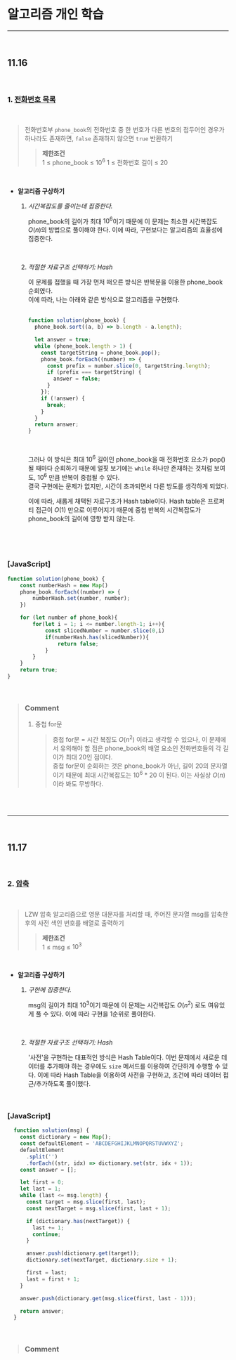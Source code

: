 # 알고리즘 개인 학습

---

<br>

## 11.16

<br>

### 1. [**전화번호 목록**](https://school.programmers.co.kr/learn/courses/30/lessons/42577)

<br>

> 전화번호부 `phone_book`의 전화번호 중 한 번호가 다른 번호의 접두어인 경우가 하나라도 존재하면, `false` 존재하지 않으면 `true` 반환하기
>
> > **제한조건**  
> > 1 ≤ phone_book ≤ $10^6$
> > 1 ≤ 전화번호 길이 ≤ 20

<br>

- **알고리즘 구상하기**

  1. _시간복잡도를 줄이는데 집중한다._

     phone_book의 길이가 최대 $10^6$이기 때문에 이 문제는 최소한 시간복잡도 $O(n)$의 방법으로 풀이해야 한다. 이에 따라, 구현보다는 알고리즘의 효율성에 집중한다.

    <br>

  2. _적절한 자료구조 선택하기: Hash_

     이 문제를 접했을 때 가장 먼저 떠오른 방식은 반복문을 이용한 phone_book 순회였다.  
     이에 따라, 나는 아래와 같은 방식으로 알고리즘을 구현했다.  
      <br>

     ```javascript
     function solution(phone_book) {
       phone_book.sort((a, b) => b.length - a.length);

       let answer = true;
       while (phone_book.length > 1) {
         const targetString = phone_book.pop();
         phone_book.forEach((number) => {
           const prefix = number.slice(0, targetString.length);
           if (prefix === targetString) {
             answer = false;
           }
         });
         if (!answer) {
           break;
         }
       }
       return answer;
     }
     ```

     <br>

     그러나 이 방식은 최대 $10^6$ 길이인 phone_book을 매 전화번호 요소가 pop()될 때마다 순회하기 때문에 얼핏 보기에는 `while` 하나만 존재하는 것처럼 보여도, $10^6$ 만큼 반복이 중첩될 수 있다.  
     결국 구현에는 문제가 없지만, 시간이 초과되면서 다른 방도를 생각하게 되었다.

     이에 따라, 새롭게 채택된 자료구조가 Hash table이다. Hash table은 프로퍼티 접근이 $O(1)$ 만으로 이루어지기 때문에 중첩 반복의 시간복잡도가 phone_book의 길이에 영향 받지 않는다.

    <br>

<br>

### [JavaScript]

```JavaScript
function solution(phone_book) {
    const numberHash = new Map()
    phone_book.forEach((number) => {
        numberHash.set(number, number);
    })

    for (let number of phone_book){
        for(let i = 1; i <= number.length-1; i++){
            const slicedNumber = number.slice(0,i)
            if(numberHash.has(slicedNumber)){
                return false;
            }
        }
    }
    return true;
}
```

<br>

> ### **Comment**
>
> 1. 중첩 for문
>    > 중첩 for문 = 시간 복잡도 $O(n^2)$ 이라고 생각할 수 있으나, 이 문제에서 유의해야 할 점은 phone_book의 배열 요소인 전화번호들의 각 길이가 최대 20인 점이다.  
>    > 중첩 for문이 순회하는 것은 phone_book가 아닌, 길이 20의 문자열이기 때문에 최대 시간복잡도는 $10^6$ \* 20 이 된다. 이는 사실상 $O(n)$ 이라 봐도 무방하다.

<br>
<br>

---

<br>

## 11.17

<br>

### 2. [**압축**](https://school.programmers.co.kr/learn/courses/30/lessons/17684)

<br>

> LZW 압축 알고리즘으로 영문 대문자를 처리할 때, 주어진 문자열 msg를 압축한 후의 사전 색인 번호를 배열로 출력하기
>
> > **제한조건**  
> > 1 ≤ msg ≤ $10^3$

<br>

- **알고리즘 구상하기**

  1. _구현에 집중한다._

     msg의 길이가 최대 $10^3$이기 때문에 이 문제는 시간복잡도 $O(n^2)$ 로도 여유있게 풀 수 있다. 이에 따라 구현을 1순위로 풀이한다.

      <br>

  2. _적절한 자료구조 선택하기: Hash_

     '사전'을 구현하는 대표적인 방식은 Hash Table이다. 이번 문제에서 새로운 데이터를 추가해야 하는 경우에도 `size` 메서드를 이용하여 간단하게 수행할 수 있다. 이에 따라 Hash Table을 이용하여 사전을 구현하고, 조건에 따라 데이터 접근/추가하도록 풀이했다.

<br>

### [JavaScript]

```JavaScript
  function solution(msg) {
    const dictionary = new Map();
    const defaultElement = 'ABCDEFGHIJKLMNOPQRSTUVWXYZ';
    defaultElement
      .split('')
      .forEach((str, idx) => dictionary.set(str, idx + 1));
    const answer = [];

    let first = 0;
    let last = 1;
    while (last <= msg.length) {
      const target = msg.slice(first, last);
      const nextTarget = msg.slice(first, last + 1);

      if (dictionary.has(nextTarget)) {
        last += 1;
        continue;
      }

      answer.push(dictionary.get(target));
      dictionary.set(nextTarget, dictionary.size + 1);

      first = last;
      last = first + 1;
    }

    answer.push(dictionary.get(msg.slice(first, last - 1)));

    return answer;
  }
```

<br>

> ### **Comment**

<br>
<br>
